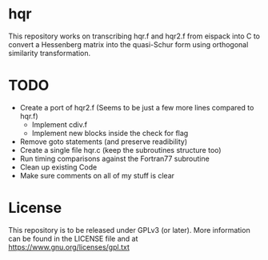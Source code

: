 # hqr
This repository works on transcribing hqr.f and hqr2.f from eispack into C to convert a Hessenberg matrix into the quasi-Schur form using orthogonal similarity transformation.

# TODO
* Create a port of hqr2.f (Seems to be just a few more lines compared to hqr.f)
	* Implement cdiv.f
    * Implement new blocks inside the check for flag
* Remove goto statements (and preserve readibility)
* Create a single file hqr.c (keep the subroutines structure too)
* Run timing comparisons against the Fortran77 subroutine
* Clean up existing Code
* Make sure comments on all of my stuff is clear

# License
This repository is to be released under GPLv3 (or later). More information can be found in the LICENSE file and at https://www.gnu.org/licenses/gpl.txt
